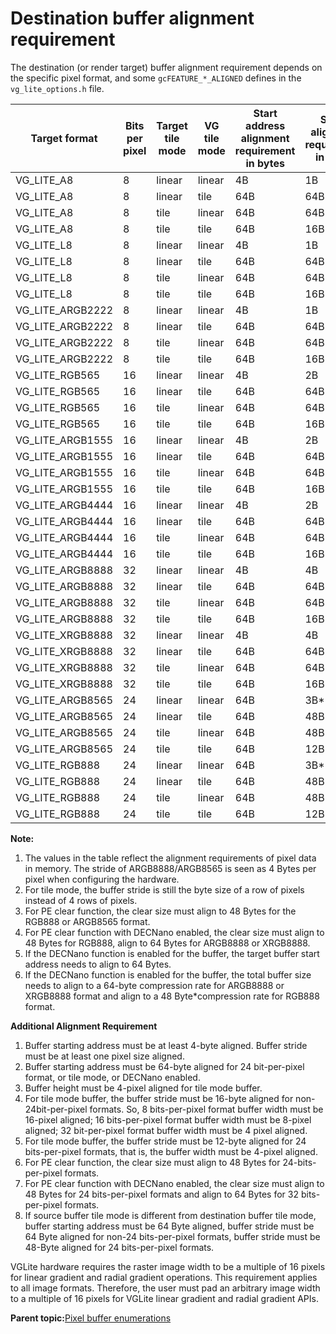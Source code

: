 # Destination buffer alignment requirement 

The destination \(or render target\) buffer alignment requirement depends on the specific pixel format, and some `gcFEATURE_*_ALIGNED` defines in the `vg_lite_options.h` file.

|Target format|Bits per pixel|Target tile mode|VG tile mode|Start address alignment requirement in bytes|Stride alignment requirement in bytes|Buffer height alignment requirement|
|-------------|--------------|----------------|------------|--------------------------------------------|-------------------------------------|-----------------------------------|
|VG\_LITE\_A8|8|linear|linear|4B|1B|1|
|VG\_LITE\_A8|8|linear|tile|64B|64B|4|
|VG\_LITE\_A8|8|tile|linear|64B|64B|4|
|VG\_LITE\_A8|8|tile |tile|64B|16B|4|
|VG\_LITE\_L8|8|linear|linear|4B|1B|1|
|VG\_LITE\_L8|8|linear|tile|64B|64B|4|
|VG\_LITE\_L8|8|tile|linear|64B|64B|4|
|VG\_LITE\_L8|8|tile|tile|64B|16B|4|
|VG\_LITE\_ARGB2222|8|linear|linear|4B|1B|1|
|VG\_LITE\_ARGB2222|8|linear|tile|64B|64B|4|
|VG\_LITE\_ARGB2222|8|tile|linear|64B|64B|4|
|VG\_LITE\_ARGB2222|8|tile|tile|64B|16B|4|
|VG\_LITE\_RGB565|16|linear|linear|4B|2B|1|
|VG\_LITE\_RGB565|16|linear|tile|64B|64B|4|
|VG\_LITE\_RGB565|16|tile|linear|64B|64B|4|
|VG\_LITE\_RGB565|16|tile|tile|64B|16B|4|
|VG\_LITE\_ARGB1555|16|linear|linear|4B|2B|1|
|VG\_LITE\_ARGB1555|16|linear|tile|64B|64B|4|
|VG\_LITE\_ARGB1555|16|tile|linear|64B|64B|4|
|VG\_LITE\_ARGB1555|16|tile|tile|64B|16B|4|
|VG\_LITE\_ARGB4444|16|linear|linear|4B|2B|1|
|VG\_LITE\_ARGB4444|16|linear|tile|64B|64B|4|
|VG\_LITE\_ARGB4444|16|tile|linear|64B|64B|4|
|VG\_LITE\_ARGB4444|16|tile|tile|64B|16B|4|
|VG\_LITE\_ARGB8888|32|linear|linear|4B|4B|1|
|VG\_LITE\_ARGB8888|32|linear|tile|64B|64B|4|
|VG\_LITE\_ARGB8888|32|tile|linear|64B|64B|4|
|VG\_LITE\_ARGB8888|32|tile|tile|64B|16B|4|
|VG\_LITE\_XRGB8888|32|linear|linear|4B|4B|1|
|VG\_LITE\_XRGB8888|32|linear|tile|64B|64B|4|
|VG\_LITE\_XRGB8888|32|tile|linear|64B|64B|4|
|VG\_LITE\_XRGB8888|32|tile|tile|64B|16B|4|
|VG\_LITE\_ARGB8565|24|linear|linear|64B|3B\*|1|
|VG\_LITE\_ARGB8565|24|linear|tile|64B|48B\*|4|
|VG\_LITE\_ARGB8565|24|tile|linear|64B|48B\*|4|
|VG\_LITE\_ARGB8565|24|tile|tile|64B|12B\*|4|
|VG\_LITE\_RGB888|24|linear|linear|64B|3B\*|1|
|VG\_LITE\_RGB888|24|linear|tile|64B|48B\*|4|
|VG\_LITE\_RGB888|24|tile|linear|64B|48B\*|4|
|VG\_LITE\_RGB888|24|tile|tile|64B|12B\*|4|





**Note:**

1.  The values in the table reflect the alignment requirements of pixel data in memory. The stride of ARGB8888/ARGB8565 is seen as 4 Bytes per pixel when configuring the hardware.
2.  For tile mode, the buffer stride is still the byte size of a row of pixels instead of 4 rows of pixels.
3.  For PE clear function, the clear size must align to 48 Bytes for the RGB888 or ARGB8565 format.
4.  For PE clear function with DECNano enabled, the clear size must align to 48 Bytes for RGB888, align to 64 Bytes for ARGB8888 or XRGB8888.
5.  If the DECNano function is enabled for the buffer, the target buffer start address needs to align to 64 Bytes.
6.  If the DECNano function is enabled for the buffer, the total buffer size needs to align to a 64-byte compression rate for ARGB8888 or XRGB8888 format and align to a 48 Byte\*compression rate for RGB888 format.

**Additional Alignment Requirement**

1.  Buffer starting address must be at least 4-byte aligned. Buffer stride must be at least one pixel size aligned.
2.  Buffer starting address must be 64-byte aligned for 24 bit-per-pixel format, or tile mode, or DECNano enabled.
3.  Buffer height must be 4-pixel aligned for tile mode buffer.
4.  For tile mode buffer, the buffer stride must be 16-byte aligned for non-24bit-per-pixel formats. So, 8 bits-per-pixel format buffer width must be 16-pixel aligned; 16 bits-per-pixel format buffer width must be 8-pixel aligned; 32 bit-per-pixel format buffer width must be 4 pixel aligned.
5.  For tile mode buffer, the buffer stride must be 12-byte aligned for 24 bits-per-pixel formats, that is, the buffer width must be 4-pixel aligned.
6.  For PE clear function, the clear size must align to 48 Bytes for 24-bits-per-pixel formats.
7.  For PE clear function with DECNano enabled, the clear size must align to 48 Bytes for 24 bits-per-pixel formats and align to 64 Bytes for 32 bits-per-pixel formats.
8.  If source buffer tile mode is different from destination buffer tile mode, buffer starting address must be 64 Byte aligned, buffer stride must be 64 Byte aligned for non-24 bits-per-pixel formats, buffer stride must be 48-Byte aligned for 24 bits-per-pixel formats.



VGLite hardware requires the raster image width to be a multiple of 16 pixels for linear gradient and radial gradient operations. This requirement applies to all image formats. Therefore, the user must pad an arbitrary image width to a multiple of 16 pixels for VGLite linear gradient and radial gradient APIs.



**Parent topic:**[Pixel buffer enumerations](../topics/pixel_buffer_enumerations.md)

